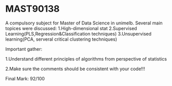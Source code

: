 # MAST90138
A compulsory subject for Master of Data Science in unimelb.
Several main topices were discussed:
1.High-dimensional stat 
2.Supervised Learning(PLS,Regression&Classification techniques)
3.Unsupervised learning(PCA, serveral critical clustering techniques)



Important gather: 

1.Understand different principles of algorithms from perspective of statistics

2.Make sure the comments should be consistent with your code!!!


Final Mark: 92/100

